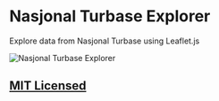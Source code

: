 # Nasjonal Turbase Explorer

Explore data from Nasjonal Turbase using Leaflet.js

![Nasjonal Turbase Explorer](https://raw.githubusercontent.com/Turbasen/explorer/master/promo.png)

## [MIT Licensed](https://github.com/Turbasen/explorer/blob/master/LICENSE)
